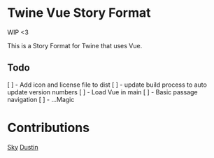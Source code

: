 # Twine Vue Story Format
WIP <3

This is a Story Format for Twine that uses Vue.

## Todo
[ ] - Add icon and license file to dist
[ ] - update build process to auto update version numbers
[ ] - Load Vue in main
[ ] - Basic passage navigation
[ ] - ...Magic

# Contributions
[Sky](https://github.com/Hazelnut09)
[Dustin](https://github.com/DustinWoods)